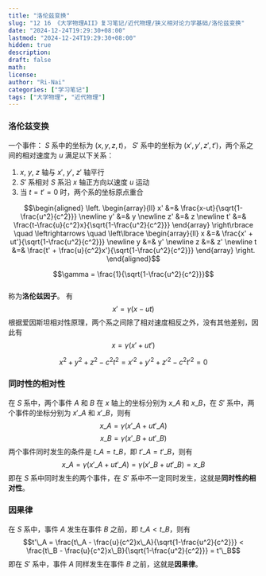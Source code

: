 ```yaml
---
title: "洛伦兹变换"
slug: "12 16 《大学物理AII》复习笔记/近代物理/狭义相对论力学基础/洛伦兹变换"
date: "2024-12-24T19:29:30+08:00"
lastmod: "2024-12-24T19:29:30+08:00"
hidden: true
description:
draft: false
math:
license:
author: "Ri-Nai"
categories: ["学习笔记"]
tags: ["大学物理", "近代物理"]
---
```

### 洛伦兹变换
一个事件： $S$ 系中的坐标为 $(x, y, z, t)$， $S'$ 系中的坐标为 $(x', y', z', t')$，两个系之间的相对速度为 $u$
满足以下关系：
1. $x$, $y$, $z$ 轴与 $x'$, $y'$, $z'$ 轴平行
2. $S'$ 系相对 $S$ 系沿 $x$ 轴正方向以速度 $u$ 运动
3. 当 $t = t' = 0$ 时，两个系的坐标原点重合

$$\begin{aligned}
\left.
\begin{array}{ll}
x' &=& \frac{x-ut}{\sqrt{1-\frac{u^2}{c^2}}}  \newline 
y' &=& y  \newline 
z' &=& z  \newline 
t' &=& \frac{t-\frac{u}{c^2}x}{\sqrt{1-\frac{u^2}{c^2}}}
\end{array}
\right\rbrace
\quad \leftrightarrows \quad
\left\lbrace
\begin{array}{ll}
x &=& \frac{x' + ut'}{\sqrt{1-\frac{u^2}{c^2}}}  \newline 
y &=& y'  \newline 
z &=& z'  \newline 
t &=& \frac{t' + \frac{u}{c^2}x'}{\sqrt{1-\frac{u^2}{c^2}}}
\end{array}
\right.
\end{aligned}$$

$$\gamma = \frac{1}{\sqrt{1-\frac{u^2}{c^2}}}$$  
称为**洛伦兹因子**。
有
$$x' = \gamma(x-ut)$$
根据爱因斯坦相对性原理，两个系之间除了相对速度相反之外，没有其他差别，因此有
$$x = \gamma(x'+ut')$$

$$x^2 + y^2 + z^2 - c^2t^2 = x'^2 + y'^2 + z'^2 - c^2t'^2 = 0$$

### 同时性的相对性
在 $S$ 系中，两个事件 $A$ 和 $B$ 在 $x$ 轴上的坐标分别为 $x\_A$ 和 $x\_B$，在 $S'$ 系中，两个事件的坐标分别为 $x'\_A$ 和 $x'\_B$，则有
$$x\_A = \gamma(x'\_A + ut'\_A)$$
$$x\_B = \gamma(x'\_B + ut'\_B)$$
两个事件同时发生的条件是 $t\_A = t\_B$，即 $t'\_A = t'\_B$，则有
$$x\_A = \gamma(x'\_A + ut'\_A) = \gamma(x'\_B + ut'\_B) = x\_B$$
即在 $S$ 系中同时发生的两个事件，在 $S'$ 系中不一定同时发生，这就是**同时性的相对性**。

### 因果律
在 $S$ 系中，事件 $A$ 发生在事件 $B$ 之前，即 $t\_A < t\_B$，则有
$$t'\_A = \frac{t\_A - \frac{u}{c^2}x\_A}{\sqrt{1-\frac{u^2}{c^2}}} < \frac{t\_B - \frac{u}{c^2}x\_B}{\sqrt{1-\frac{u^2}{c^2}}} = t'\_B$$
即在 $S'$ 系中，事件 $A$ 同样发生在事件 $B$ 之前，这就是**因果律**。


